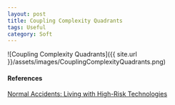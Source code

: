 ```yaml
---
layout: post
title: Coupling Complexity Quadrants
tags: Useful
category: Soft
---
```

![Coupling Complexity Quadrants]({{ site.url }}/assets/images/CouplingComplexityQuadrants.png)



#### References ####

[Normal Accidents: Living with High-Risk Technologies](http://www.amazon.com/Normal-Accidents-Living-High-Risk-Technologies/dp/0691004129)

